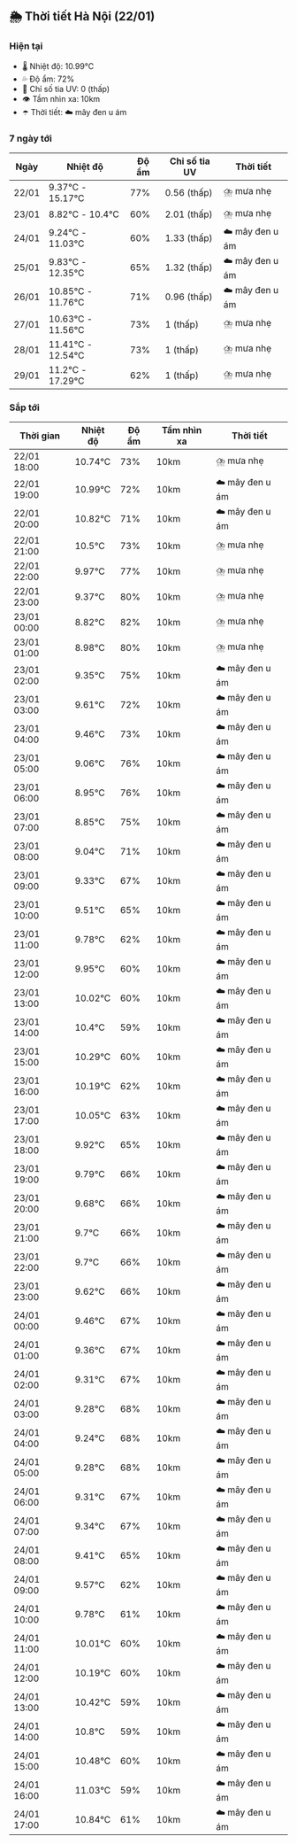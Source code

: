 ## 🌦️ Thời tiết Hà Nội (22/01)

### Hiện tại

- 🌡️ Nhiệt độ: 10.99℃
- 💦 Độ ẩm: 72%
- 🌟 Chỉ số tia UV: 0 (thấp)
- 👁️ Tầm nhìn xa: 10km
- ☂️ Thời tiết: ☁️ mây đen u ám

### 7 ngày tới

| Ngày | Nhiệt độ | Độ ẩm | Chỉ số tia UV | Thời tiết |
| --- | --- | --- | --- | --- |
| 22/01 | 9.37℃ - 15.17℃ | 77% | 0.56 (thấp) | ⛈️ mưa nhẹ |
| 23/01 | 8.82℃ - 10.4℃ | 60% | 2.01 (thấp) | ⛈️ mưa nhẹ |
| 24/01 | 9.24℃ - 11.03℃ | 60% | 1.33 (thấp) | ☁️ mây đen u ám |
| 25/01 | 9.83℃ - 12.35℃ | 65% | 1.32 (thấp) | ☁️ mây đen u ám |
| 26/01 | 10.85℃ - 11.76℃ | 71% | 0.96 (thấp) | ☁️ mây đen u ám |
| 27/01 | 10.63℃ - 11.56℃ | 73% | 1 (thấp) | ⛈️ mưa nhẹ |
| 28/01 | 11.41℃ - 12.54℃ | 73% | 1 (thấp) | ⛈️ mưa nhẹ |
| 29/01 | 11.2℃ - 17.29℃ | 62% | 1 (thấp) | ⛈️ mưa nhẹ |

### Sắp tới

| Thời gian | Nhiệt độ | Độ ẩm | Tầm nhìn xa | Thời tiết |
| --- | --- | --- | --- | --- |
| 22/01 18:00 | 10.74℃ | 73% | 10km | ⛈️ mưa nhẹ |
| 22/01 19:00 | 10.99℃ | 72% | 10km | ☁️ mây đen u ám |
| 22/01 20:00 | 10.82℃ | 71% | 10km | ☁️ mây đen u ám |
| 22/01 21:00 | 10.5℃ | 73% | 10km | ⛈️ mưa nhẹ |
| 22/01 22:00 | 9.97℃ | 77% | 10km | ⛈️ mưa nhẹ |
| 22/01 23:00 | 9.37℃ | 80% | 10km | ⛈️ mưa nhẹ |
| 23/01 00:00 | 8.82℃ | 82% | 10km | ⛈️ mưa nhẹ |
| 23/01 01:00 | 8.98℃ | 80% | 10km | ⛈️ mưa nhẹ |
| 23/01 02:00 | 9.35℃ | 75% | 10km | ☁️ mây đen u ám |
| 23/01 03:00 | 9.61℃ | 72% | 10km | ☁️ mây đen u ám |
| 23/01 04:00 | 9.46℃ | 73% | 10km | ☁️ mây đen u ám |
| 23/01 05:00 | 9.06℃ | 76% | 10km | ☁️ mây đen u ám |
| 23/01 06:00 | 8.95℃ | 76% | 10km | ☁️ mây đen u ám |
| 23/01 07:00 | 8.85℃ | 75% | 10km | ☁️ mây đen u ám |
| 23/01 08:00 | 9.04℃ | 71% | 10km | ☁️ mây đen u ám |
| 23/01 09:00 | 9.33℃ | 67% | 10km | ☁️ mây đen u ám |
| 23/01 10:00 | 9.51℃ | 65% | 10km | ☁️ mây đen u ám |
| 23/01 11:00 | 9.78℃ | 62% | 10km | ☁️ mây đen u ám |
| 23/01 12:00 | 9.95℃ | 60% | 10km | ☁️ mây đen u ám |
| 23/01 13:00 | 10.02℃ | 60% | 10km | ☁️ mây đen u ám |
| 23/01 14:00 | 10.4℃ | 59% | 10km | ☁️ mây đen u ám |
| 23/01 15:00 | 10.29℃ | 60% | 10km | ☁️ mây đen u ám |
| 23/01 16:00 | 10.19℃ | 62% | 10km | ☁️ mây đen u ám |
| 23/01 17:00 | 10.05℃ | 63% | 10km | ☁️ mây đen u ám |
| 23/01 18:00 | 9.92℃ | 65% | 10km | ☁️ mây đen u ám |
| 23/01 19:00 | 9.79℃ | 66% | 10km | ☁️ mây đen u ám |
| 23/01 20:00 | 9.68℃ | 66% | 10km | ☁️ mây đen u ám |
| 23/01 21:00 | 9.7℃ | 66% | 10km | ☁️ mây đen u ám |
| 23/01 22:00 | 9.7℃ | 66% | 10km | ☁️ mây đen u ám |
| 23/01 23:00 | 9.62℃ | 66% | 10km | ☁️ mây đen u ám |
| 24/01 00:00 | 9.46℃ | 67% | 10km | ☁️ mây đen u ám |
| 24/01 01:00 | 9.36℃ | 67% | 10km | ☁️ mây đen u ám |
| 24/01 02:00 | 9.31℃ | 67% | 10km | ☁️ mây đen u ám |
| 24/01 03:00 | 9.28℃ | 68% | 10km | ☁️ mây đen u ám |
| 24/01 04:00 | 9.24℃ | 68% | 10km | ☁️ mây đen u ám |
| 24/01 05:00 | 9.28℃ | 68% | 10km | ☁️ mây đen u ám |
| 24/01 06:00 | 9.31℃ | 67% | 10km | ☁️ mây đen u ám |
| 24/01 07:00 | 9.34℃ | 67% | 10km | ☁️ mây đen u ám |
| 24/01 08:00 | 9.41℃ | 65% | 10km | ☁️ mây đen u ám |
| 24/01 09:00 | 9.57℃ | 62% | 10km | ☁️ mây đen u ám |
| 24/01 10:00 | 9.78℃ | 61% | 10km | ☁️ mây đen u ám |
| 24/01 11:00 | 10.01℃ | 60% | 10km | ☁️ mây đen u ám |
| 24/01 12:00 | 10.19℃ | 60% | 10km | ☁️ mây đen u ám |
| 24/01 13:00 | 10.42℃ | 59% | 10km | ☁️ mây đen u ám |
| 24/01 14:00 | 10.8℃ | 59% | 10km | ☁️ mây đen u ám |
| 24/01 15:00 | 10.48℃ | 60% | 10km | ☁️ mây đen u ám |
| 24/01 16:00 | 11.03℃ | 59% | 10km | ☁️ mây đen u ám |
| 24/01 17:00 | 10.84℃ | 61% | 10km | ☁️ mây đen u ám |
